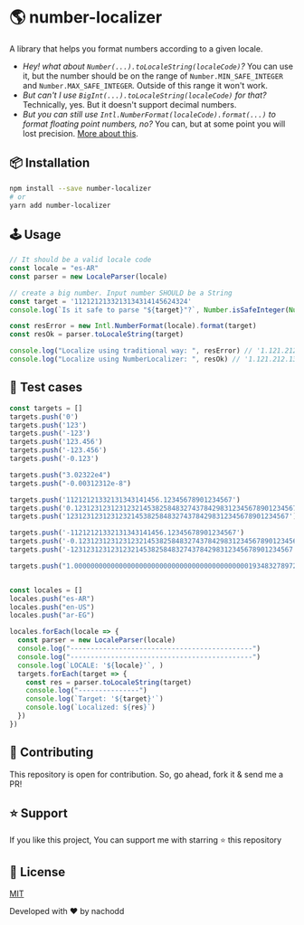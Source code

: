 # 🌎 number-localizer

A library that helps you format numbers according to a given locale.

- _Hey! what about `Number(...).toLocaleString(localeCode)`?_ You can use it, but the number should be on the range of `Number.MIN_SAFE_INTEGER` and `Number.MAX_SAFE_INTEGER`. Outside of this range it won't work.
- _But can't I use `BigInt(...).toLocaleString(localeCode)` for that?_ Technically, yes. But it doesn't support decimal numbers.
- _But you can still use `Intl.NumberFormat(localeCode).format(...)` to format floating point numbers, no?_ You can, but at some point you will lost precision. [More about this](https://floating-point-gui.de/).

## 📦 Installation

```bash
npm install --save number-localizer
# or
yarn add number-localizer
```

## 🕹 Usage

```js
// It should be a valid locale code
const locale = "es-AR"
const parser = new LocaleParser(locale)

// create a big number. Input number SHOULD be a String
const target = '1121212133213134314145624324'
console.log(`Is it safe to parse "${target}"?`, Number.isSafeInteger(Number(target))) // false

const resError = new Intl.NumberFormat(locale).format(target)
const resOk = parser.toLocaleString(target)

console.log("Localize using traditional way: ", resError) // '1.121.212.133.213.134.300.000.000.000'
console.log("Localize using NumberLocalizer: ", resOk) // '1.121.212.133.213.134.314.145.624.324'
```

## 🔎 Test cases

```js
const targets = []
targets.push('0')
targets.push('123')
targets.push('-123')
targets.push('123.456')
targets.push('-123.456')
targets.push('-0.123')

targets.push("3.02322e4")
targets.push("-0.00312312e-8")

targets.push('11212121332131343141456.12345678901234567')
targets.push('0.1231231231231232145382584832743784298312345678901234567')
targets.push('1231231231231232145382584832743784298312345678901234567')

targets.push('-11212121332131343141456.12345678901234567')
targets.push('-0.1231231231231232145382584832743784298312345678901234567')
targets.push('-1231231231231232145382584832743784298312345678901234567')

targets.push("1.00000000000000000000000000000000000000000001934832789723897218937128937128937985e+44")


const locales = []
locales.push("es-AR")
locales.push("en-US")
locales.push("ar-EG")

locales.forEach(locale => {
  const parser = new LocaleParser(locale)
  console.log("---------------------------------------------")
  console.log("---------------------------------------------")
  console.log(`LOCALE: '${locale}'`, )
  targets.forEach(target => {
    const res = parser.toLocaleString(target)
    console.log("---------------")
    console.log(`Target: '${target}'`)
    console.log(`Localized: ${res}`)
  })
})
```

## 🤝 Contributing

This repository is open for contribution. So, go ahead, fork it & send me a PR!

## ⭐️ Support

If you like this project, You can support me with starring ⭐ this repository

## 📄 License

[MIT](LICENSE)

Developed with ❤️ by nachodd
